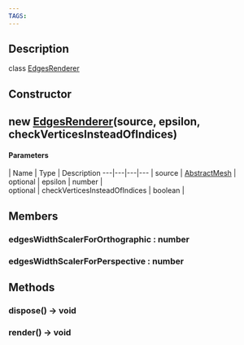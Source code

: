 ```yaml
---
TAGS:
---
```

## Description

class [EdgesRenderer](/classes/2.3/EdgesRenderer)



## Constructor

##  new [EdgesRenderer](/classes/2.3/EdgesRenderer)(source, epsilon, checkVerticesInsteadOfIndices)



#### Parameters
 | Name | Type | Description
---|---|---|---
 | source | [AbstractMesh](/classes/2.3/AbstractMesh) |  
optional | epsilon | number |  
optional | checkVerticesInsteadOfIndices | boolean |  
## Members

### edgesWidthScalerForOrthographic : number



### edgesWidthScalerForPerspective : number



## Methods

### dispose() &rarr; void


### render() &rarr; void


